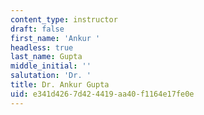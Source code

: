 ```yaml
---
content_type: instructor
draft: false
first_name: 'Ankur '
headless: true
last_name: Gupta
middle_initial: ''
salutation: 'Dr. '
title: Dr. Ankur Gupta
uid: e341d426-7d42-4419-aa40-f1164e17fe0e
---
```

